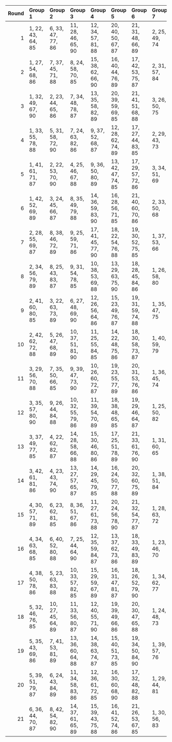 |   Round | Group 1           | Group 2            | Group 3            | Group 4            | Group 5            | Group 6            | Group 7       | Group 8       | Group 9       | Group 10      | Group 11      | Group 12       | Group 13       | Group 14       | Group 15       | Group 16       | Group 17       | Group 18       | Group 19       | Group 20       | Group 21       |
|--------:|:------------------|:-------------------|:-------------------|:-------------------|:-------------------|:-------------------|:--------------|:--------------|:--------------|:--------------|:--------------|:---------------|:---------------|:---------------|:---------------|:---------------|:---------------|:---------------|:---------------|:---------------|:---------------|
|       1 | 1, 22, 43, 64, 85 | 6, 33, 47, 77, 86  | 11, 28, 46, 65, 90 | 12, 34, 57, 81, 88 | 20, 40, 50, 67, 87 | 21, 31, 48, 66, 89 | 2, 25, 49, 74 | 3, 27, 52, 84 | 4, 29, 61, 83 | 5, 37, 59, 82 | 7, 42, 51, 80 | 8, 23, 60, 73  | 9, 35, 62, 76  | 10, 39, 44, 71 | 13, 41, 56, 72 | 14, 26, 54, 69 | 15, 24, 53, 79 | 16, 32, 45, 78 | 17, 30, 63, 70 | 18, 36, 55, 75 | 19, 38, 58, 68 |
|       2 | 1, 27, 54, 68, 86 | 7, 37, 45, 71, 88  | 8, 24, 58, 70, 85  | 15, 38, 62, 66, 90 | 16, 40, 44, 76, 89 | 17, 42, 53, 75, 87 | 2, 31, 57, 84 | 3, 41, 59, 78 | 4, 26, 49, 73 | 5, 33, 48, 64 | 6, 39, 46, 82 | 9, 22, 55, 83  | 10, 28, 47, 67 | 11, 30, 50, 81 | 12, 32, 63, 80 | 13, 23, 61, 79 | 14, 35, 56, 77 | 18, 29, 51, 74 | 19, 25, 60, 69 | 20, 34, 43, 72 | 21, 36, 52, 65 |
|       3 | 1, 32, 49, 67, 90 | 2, 23, 44, 65, 86  | 7, 34, 48, 78, 87  | 13, 35, 58, 82, 89 | 20, 39, 59, 69, 85 | 21, 41, 51, 68, 88 | 3, 26, 50, 75 | 4, 28, 53, 64 | 5, 30, 62, 84 | 6, 38, 60, 83 | 8, 22, 52, 81 | 9, 24, 61, 74  | 10, 36, 63, 77 | 11, 40, 45, 72 | 12, 29, 47, 66 | 14, 42, 57, 73 | 15, 27, 55, 70 | 16, 25, 54, 80 | 17, 33, 46, 79 | 18, 31, 43, 71 | 19, 37, 56, 76 |
|       4 | 1, 33, 55, 78, 88 | 5, 31, 58, 72, 90  | 7, 24, 63, 82, 86  | 9, 37, 52, 68, 87  | 12, 28, 62, 74, 89 | 17, 27, 44, 83, 85 | 2, 29, 43, 73 | 3, 38, 47, 76 | 4, 40, 56, 69 | 6, 35, 61, 67 | 8, 30, 53, 77 | 10, 22, 50, 65 | 11, 41, 49, 75 | 13, 26, 59, 66 | 14, 32, 51, 71 | 15, 34, 54, 64 | 16, 36, 46, 84 | 18, 39, 60, 81 | 19, 42, 45, 70 | 20, 23, 48, 80 | 21, 25, 57, 79 |
|       5 | 1, 41, 61, 71, 87 | 2, 22, 53, 70, 90  | 4, 25, 46, 67, 88  | 9, 36, 50, 80, 89  | 13, 42, 47, 74, 85 | 17, 29, 57, 72, 86 | 3, 34, 51, 69 | 5, 28, 52, 77 | 6, 30, 55, 66 | 7, 32, 43, 65 | 8, 40, 62, 64 | 10, 24, 54, 83 | 11, 26, 63, 76 | 12, 38, 44, 79 | 14, 31, 49, 68 | 15, 37, 60, 84 | 16, 23, 59, 75 | 18, 27, 56, 82 | 19, 35, 48, 81 | 20, 33, 45, 73 | 21, 39, 58, 78 |
|       6 | 1, 42, 52, 69, 89 | 3, 24, 45, 66, 87  | 8, 35, 49, 79, 88  | 14, 36, 59, 83, 90 | 16, 28, 56, 71, 85 | 21, 40, 60, 70, 86 | 2, 33, 50, 68 | 4, 27, 51, 76 | 5, 29, 54, 65 | 6, 31, 63, 64 | 7, 39, 61, 84 | 9, 23, 53, 82  | 10, 25, 62, 75 | 11, 37, 43, 78 | 12, 41, 46, 73 | 13, 30, 48, 67 | 15, 22, 58, 74 | 17, 26, 55, 81 | 18, 34, 47, 80 | 19, 32, 44, 72 | 20, 38, 57, 77 |
|       7 | 2, 28, 55, 69, 87 | 8, 38, 46, 72, 89  | 9, 25, 59, 71, 86  | 17, 41, 45, 77, 90 | 18, 22, 54, 76, 88 | 19, 30, 52, 75, 85 | 1, 37, 53, 66 | 3, 32, 58, 64 | 4, 42, 60, 79 | 5, 27, 50, 74 | 6, 34, 49, 65 | 7, 40, 47, 83  | 10, 23, 56, 84 | 11, 29, 48, 68 | 12, 31, 51, 82 | 13, 33, 43, 81 | 14, 24, 62, 80 | 15, 36, 57, 78 | 16, 39, 63, 67 | 20, 26, 61, 70 | 21, 35, 44, 73 |
|       8 | 2, 34, 56, 79, 89 | 8, 25, 43, 83, 87  | 9, 31, 54, 78, 85  | 10, 38, 53, 69, 88 | 13, 29, 63, 75, 90 | 18, 28, 45, 84, 86 | 1, 26, 58, 80 | 3, 30, 44, 74 | 4, 39, 48, 77 | 5, 41, 57, 70 | 6, 32, 59, 73 | 7, 36, 62, 68  | 11, 23, 51, 66 | 12, 42, 50, 76 | 14, 27, 60, 67 | 15, 33, 52, 72 | 16, 35, 55, 65 | 17, 37, 47, 64 | 19, 40, 61, 82 | 20, 22, 46, 71 | 21, 24, 49, 81 |
|       9 | 2, 41, 60, 80, 85 | 3, 22, 63, 73, 89  | 6, 27, 48, 69, 90  | 12, 26, 56, 64, 86 | 15, 23, 49, 76, 87 | 19, 31, 59, 74, 88 | 1, 35, 47, 75 | 4, 24, 55, 72 | 5, 36, 53, 71 | 7, 30, 54, 79 | 8, 32, 57, 68 | 9, 34, 45, 67  | 10, 42, 43, 66 | 11, 38, 52, 82 | 13, 28, 44, 78 | 14, 40, 46, 81 | 16, 33, 51, 70 | 17, 39, 62, 65 | 18, 25, 61, 77 | 20, 29, 58, 84 | 21, 37, 50, 83 |
|      10 | 2, 42, 62, 72, 88 | 5, 26, 47, 68, 89  | 10, 37, 51, 81, 90 | 11, 25, 55, 84, 85 | 14, 22, 48, 75, 86 | 18, 30, 58, 73, 87 | 1, 40, 59, 79 | 3, 23, 54, 71 | 4, 35, 52, 70 | 6, 29, 53, 78 | 7, 31, 56, 67 | 8, 33, 44, 66  | 9, 41, 63, 65  | 12, 27, 43, 77 | 13, 39, 45, 80 | 15, 32, 50, 69 | 16, 38, 61, 64 | 17, 24, 60, 76 | 19, 28, 57, 83 | 20, 36, 49, 82 | 21, 34, 46, 74 |
|      11 | 3, 29, 56, 70, 88 | 7, 35, 50, 66, 85  | 9, 39, 47, 73, 90  | 10, 26, 60, 72, 87 | 19, 23, 55, 77, 89 | 20, 31, 53, 76, 86 | 1, 36, 45, 74 | 2, 38, 54, 67 | 4, 33, 59, 65 | 5, 22, 61, 80 | 6, 28, 51, 75 | 8, 41, 48, 84  | 11, 24, 57, 64 | 12, 30, 49, 69 | 13, 32, 52, 83 | 14, 34, 44, 82 | 15, 25, 63, 81 | 16, 37, 58, 79 | 17, 40, 43, 68 | 18, 42, 46, 78 | 21, 27, 62, 71 |
|      12 | 3, 35, 57, 80, 90 | 9, 26, 44, 84, 88  | 10, 32, 55, 79, 86 | 11, 39, 54, 70, 89 | 18, 38, 48, 65, 85 | 19, 29, 46, 64, 87 | 1, 25, 50, 82 | 2, 27, 59, 81 | 4, 31, 45, 75 | 5, 40, 49, 78 | 6, 42, 58, 71 | 7, 33, 60, 74  | 8, 37, 63, 69  | 12, 24, 52, 67 | 13, 22, 51, 77 | 14, 30, 43, 76 | 15, 28, 61, 68 | 16, 34, 53, 73 | 17, 36, 56, 66 | 20, 41, 62, 83 | 21, 23, 47, 72 |
|      13 | 3, 37, 49, 77, 85 | 4, 22, 62, 82, 87  | 14, 28, 58, 66, 88 | 15, 30, 46, 80, 86 | 17, 25, 51, 78, 89 | 21, 33, 61, 76, 90 | 1, 31, 60, 65 | 2, 39, 52, 64 | 5, 24, 44, 75 | 6, 26, 57, 74 | 7, 38, 55, 73 | 8, 29, 50, 71  | 9, 32, 56, 81  | 10, 34, 59, 70 | 11, 36, 47, 69 | 12, 23, 45, 68 | 13, 40, 54, 84 | 16, 42, 48, 83 | 18, 35, 53, 72 | 19, 41, 43, 67 | 20, 27, 63, 79 |
|      14 | 3, 42, 61, 81, 86 | 4, 23, 43, 74, 90  | 13, 27, 57, 65, 87 | 14, 29, 45, 79, 85 | 16, 24, 50, 77, 88 | 20, 32, 60, 75, 89 | 1, 38, 51, 84 | 2, 36, 48, 76 | 5, 25, 56, 73 | 6, 37, 54, 72 | 7, 28, 49, 70 | 8, 31, 55, 80  | 9, 33, 58, 69  | 10, 35, 46, 68 | 11, 22, 44, 67 | 12, 39, 53, 83 | 15, 41, 47, 82 | 17, 34, 52, 71 | 18, 40, 63, 66 | 19, 26, 62, 78 | 21, 30, 59, 64 |
|      15 | 4, 30, 57, 71, 89 | 6, 23, 62, 81, 85  | 8, 36, 51, 67, 86  | 11, 27, 61, 73, 88 | 20, 24, 56, 78, 90 | 21, 32, 54, 77, 87 | 1, 28, 63, 72 | 2, 37, 46, 75 | 3, 39, 55, 68 | 5, 34, 60, 66 | 7, 29, 52, 76 | 9, 42, 49, 64  | 10, 40, 48, 74 | 12, 25, 58, 65 | 13, 31, 50, 70 | 14, 33, 53, 84 | 15, 35, 45, 83 | 16, 26, 43, 82 | 17, 38, 59, 80 | 18, 41, 44, 69 | 19, 22, 47, 79 |
|      16 | 4, 34, 63, 68, 85 | 6, 40, 52, 80, 88  | 7, 25, 44, 64, 90  | 12, 35, 59, 84, 87 | 13, 37, 62, 73, 86 | 18, 33, 49, 83, 89 | 1, 23, 46, 70 | 2, 30, 45, 82 | 3, 36, 43, 79 | 5, 42, 55, 67 | 8, 27, 47, 78 | 9, 29, 60, 77  | 10, 41, 58, 76 | 11, 32, 53, 74 | 14, 39, 50, 72 | 15, 26, 48, 71 | 16, 22, 57, 66 | 17, 31, 61, 69 | 19, 24, 51, 65 | 20, 28, 54, 81 | 21, 38, 56, 75 |
|      17 | 4, 38, 50, 78, 86 | 5, 23, 63, 83, 88  | 10, 33, 57, 82, 85 | 15, 29, 59, 67, 89 | 16, 31, 47, 81, 87 | 18, 26, 52, 79, 90 | 1, 34, 62, 77 | 2, 32, 61, 66 | 3, 40, 53, 65 | 6, 25, 45, 76 | 7, 27, 58, 75 | 8, 39, 56, 74  | 9, 30, 51, 72  | 11, 35, 60, 71 | 12, 37, 48, 70 | 13, 24, 46, 69 | 14, 41, 55, 64 | 17, 22, 49, 84 | 19, 36, 54, 73 | 20, 42, 44, 68 | 21, 28, 43, 80 |
|      18 | 5, 32, 46, 76, 85 | 10, 27, 45, 64, 89 | 11, 33, 56, 80, 87 | 12, 40, 55, 71, 90 | 19, 39, 49, 66, 86 | 20, 30, 47, 65, 88 | 1, 24, 48, 73 | 2, 26, 51, 83 | 3, 28, 60, 82 | 4, 36, 58, 81 | 6, 41, 50, 79 | 7, 22, 59, 72  | 8, 34, 61, 75  | 9, 38, 43, 70  | 13, 25, 53, 68 | 14, 23, 52, 78 | 15, 31, 44, 77 | 16, 29, 62, 69 | 17, 35, 54, 74 | 18, 37, 57, 67 | 21, 42, 63, 84 |
|      19 | 5, 35, 43, 69, 86 | 7, 41, 53, 81, 89  | 13, 36, 60, 64, 88 | 14, 38, 63, 74, 87 | 15, 40, 51, 73, 85 | 19, 34, 50, 84, 90 | 1, 39, 57, 76 | 2, 24, 47, 71 | 3, 31, 46, 83 | 4, 37, 44, 80 | 6, 22, 56, 68 | 8, 26, 45, 65  | 9, 28, 48, 79  | 10, 30, 61, 78 | 11, 42, 59, 77 | 12, 33, 54, 75 | 16, 27, 49, 72 | 17, 23, 58, 67 | 18, 32, 62, 70 | 20, 25, 52, 66 | 21, 29, 55, 82 |
|      20 | 5, 39, 51, 79, 87 | 6, 24, 43, 84, 89  | 11, 34, 58, 83, 86 | 12, 36, 61, 72, 85 | 16, 30, 60, 68, 90 | 17, 32, 48, 82, 88 | 1, 29, 44, 81 | 2, 35, 63, 78 | 3, 33, 62, 67 | 4, 41, 54, 66 | 7, 26, 46, 77 | 8, 28, 59, 76  | 9, 40, 57, 75  | 10, 31, 52, 73 | 13, 38, 49, 71 | 14, 25, 47, 70 | 15, 42, 56, 65 | 18, 23, 50, 64 | 19, 27, 53, 80 | 20, 37, 55, 74 | 21, 22, 45, 69 |
|      21 | 6, 36, 44, 70, 87 | 8, 42, 54, 82, 90  | 14, 37, 61, 65, 89 | 15, 39, 43, 75, 88 | 16, 41, 52, 74, 86 | 21, 26, 53, 67, 85 | 1, 30, 56, 83 | 2, 40, 58, 77 | 3, 25, 48, 72 | 4, 32, 47, 84 | 5, 38, 45, 81 | 7, 23, 57, 69  | 9, 27, 46, 66  | 10, 29, 49, 80 | 11, 31, 62, 79 | 12, 22, 60, 78 | 13, 34, 55, 76 | 17, 28, 50, 73 | 18, 24, 59, 68 | 19, 33, 63, 71 | 20, 35, 51, 64 |